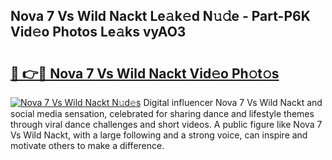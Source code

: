 ## Nova 7 Vs Wild Nackt Le𝚊k𝚎d N𝚞𝚍e - Part-P6K Vid𝚎o Photos Le𝚊ks vyAO3

# <h2><a href="http://fb7vu0.evod.top/?m=Nova+7+Vs+Wild+Nackt">🔗 👉🔴 Nova 7 Vs Wild Nackt Vid𝚎o Ph𝚘t𝚘s</a></h2>

[![Nova 7 Vs Wild Nackt N𝚞d𝚎s](https://i.imgur.com/8V9OHl7.gif)](http://fb7vu0.evod.top/?m=Nova+7+Vs+Wild+Nackt)
Digital influencer Nova 7 Vs Wild Nackt and social media sensation, celebrated for sharing dance and lifestyle themes through viral dance challenges and short videos. A public figure like Nova 7 Vs Wild Nackt, with a large following and a strong voice, can inspire and motivate others to make a difference. 
